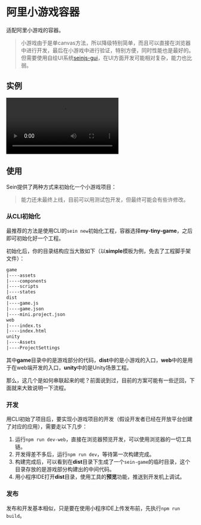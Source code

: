 # 阿里小游戏容器

适配阿里小游戏的容器。

>小游戏由于是单canvas方法，所以降级特别简单，而且可以直接在浏览器中进行开发，最后在小游戏中进行验证，特别方便，同时性能也是最好的。但需要使用自绘UI系统[seinjs-gui](http://seinjs.com/cn/extension/common-extensions/gui)，在UI方面开发可能相对复杂，能力也比弱。

## 实例

<video style="max-width: 1000px" src="https://gw.alipayobjects.com/mdn/rms_eb930c/afts/file/A*1h3OTLkmczUAAAAAAAAAAABkARQnAQ" controls></video>

## 使用

Sein提供了两种方式来初始化一个小游戏项目：

>能力还未最终上线，目前可以用测试包开发，但最终可能会有些许修改。

### 从CLI初始化

最推荐的方法是使用CLI的`sein new`初始化工程，容器选择**my-tiny-game**，之后即可初始化好一个工程。

初始化后，你的目录结构应当大致如下（以**simple**模板为例，免去了工程脚手架文件）：

```txt
game
|----assets
|----components
|----scripts
|----states
dist
|----game.js
|----game.json
|----mini.project.json
web
|----index.ts
|----index.html
unity
|----Assets
|----ProjectSettings
```

其中**game**目录中的是游戏部分的代码，**dist**中的是小游戏的入口，**web**中的是用于在web端开发的入口，**unity**中的是Unity场景工程。

那么，这几个是如何串联起来的呢？前面说到过，目前的方案可能有一些迂回，下面就来大致说明一下流程。

### 开发

用CLI初始了项目后，要实现小游戏项目的开发（假设开发者已经在开放平台创建了对应的应用），需要走以下几步：

1. 运行`npm run dev-web`，直接在浏览器预览开发，可以使用浏览器的一切工具链。
2. 开发得差不多后，运行`npm run dev`，等待第一次构建完成。
3. 构建完成后，可以看到在**dist**目录下生成了一个`sein-game`的临时目录，这个目录存放的是游戏部分构建出的中间代码。
4. 用小程序IDE打开**dist**目录，使用工具的**预览**功能，推送到开发机上调试。

### 发布

发布和开发基本相似，只是要在使用小程序IDE上传发布前，先执行`npm run build`。
